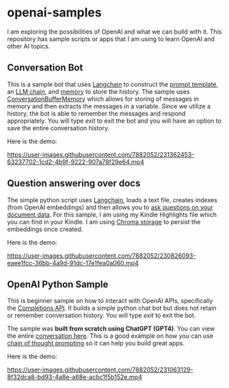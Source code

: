 # openai-samples
I am exploring the possibilities of OpenAI and what we can build with it. This repository has sample scripts or apps that I am using to learn OpenAI and other AI topics.

## Conversation Bot
This is a sample bot that uses [Langchain](https://python.langchain.com/en/latest/index.html) to construct the [prompt template](https://python.langchain.com/en/latest/modules/prompts/prompt_templates/getting_started.html), an [LLM chain](https://python.langchain.com/en/latest/modules/chains/getting_started.html), and [memory](https://python.langchain.com/en/latest/modules/memory/getting_started.html) to store the history. The sample uses [ConversationBufferMemory](https://python.langchain.com/en/latest/modules/memory/types/buffer.html) which allows for storing of messages in memory and then extracts the messages in a variable. Since we utilize a history, the bot is able to remember the messages and respond appropriately. You will type *exit* to exit the bot and you will have an option to save the entire conversation history.

Here is the demo:

https://user-images.githubusercontent.com/7882052/231362453-63237702-1cd2-4b9f-9222-907a78f29e64.mp4

## Question answering over docs
The simple python script uses [Langchain](https://python.langchain.com/en/latest/index.html), loads a text file, creates indexes (from OpenAI embeddings) and then allows you to [ask questions on your document data](https://python.langchain.com/en/latest/use_cases/question_answering.html). For this sample, I am using my Kindle Highlights file which you can find in your Kindle. I am using [Chroma storage](https://www.trychroma.com/) to persist the embeddings once created. 

Here is the demo:

https://user-images.githubusercontent.com/7882052/230826093-eaee1fcc-36bb-4a9d-91dc-17e1fea0a060.mp4

## OpenAI Python Sample
This is beginner sample on how to interact with OpenAI APIs, specifically the [Completions API](https://platform.openai.com/docs/api-reference/completions). It builds a simple python chat bot but does not retain or remember conversation history. You will type *exit* to exit the bot.

The sample was **built from scratch using ChatGPT (GPT4)**. 
You can view the entire [conversation here](https://github.com/chakkaradeep/openai-samples/blob/f255c95df4fef1cec228d64fa920a45f596608b3/OpenAI%20Python%20Sample/gpt4_chat_build_python_sample.md). This is a good example on how you can use [chain of thought prompting](https://learnprompting.org/docs/intermediate/chain_of_thought) so it can help you build great apps.

Here is the demo: 

https://user-images.githubusercontent.com/7882052/231063129-8f32dca8-bd93-4a8e-a68e-acbc1f5b152e.mp4
